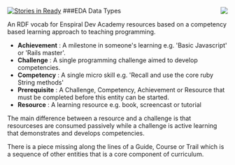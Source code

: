 [![Stories in Ready](https://badge.waffle.io/enspiral-dev-academy/types.png?label=ready&title=Ready)](https://waffle.io/enspiral-dev-academy/types)
[<img src='http://devacademy.co.nz/media/logoEnspiralDevAcademySmallest.png' align='right'/>](http://www.devacademy.co.nz)
###EDA Data Types

An RDF vocab for Enspiral Dev Academy resources based on a competency based learning approach to teaching programming.

* **Achievement** : A milestone in someone's learning e.g. 'Basic Javascript' or 'Rails master'.
* **Challenge** : A single programming challenge aimed to develop competencies.
* **Competency** : A single micro skill e.g. 'Recall and use the core ruby String methods'
* **Prerequisite** : A Challenge, Competency, Achievement or Resource that must be completed before this entity can be started.
* **Resource** : A learning resource e.g. book, screencast or tutorial

The main difference between a resource and a challenge is that resourceses are consumed passively while a challenge is active learning that demonstrates and develops competencies.

There is a piece missing along the lines of a Guide, Course or Trail which is a sequence of other entities that is a core component of curriculum.

